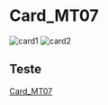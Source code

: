 # Card_MT07
![card1](https://user-images.githubusercontent.com/80122245/112596989-ee980e80-8de2-11eb-9204-4b37ddbc2382.png)
![card2](https://user-images.githubusercontent.com/80122245/112597011-f5bf1c80-8de2-11eb-99fb-8e75ca650d94.png)

## Teste
[Card_MT07](https://thalisscarvalho.github.io/Card_MT07/)

